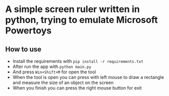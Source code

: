 # A simple screen ruler written in python, trying to emulate Microsoft Powertoys

## How to use

- Install the requirements with `pip install -r requirements.txt`
- After run the app with `python main.py`
- And press `Win+Shift+M` for open the tool
- When the tool is open you can press with left mouse to draw a rectangle and measure the size of an object on the screen
- When you finish you can press the right mouse button for exit
